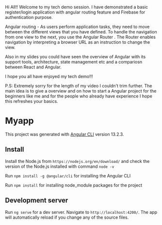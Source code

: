 Hi All!! Welcome to my tech demo session.
I have demonstrated a basic register/login application with angular routing feature and Firebase for authentication purpose.

Angular routing - As users perform application tasks, they need to move between the different views that you have defined. To handle the navigation from one view to the next, you use the Angular Router . The Router enables navigation by interpreting a browser URL as an instruction to change the view.

Also in my slides you could have seen the overview of Angular with its support tools, architecture, state management etc and a compariosn between React and Angular.

I hope you all have enjoyed my tech demo!!!

P.S: Extremely sorry for the length of my video I couldn't trim further. The main idea is to give a overview and on how to start a Angular project for the beginners like me and for the people who already have experience I hope this refreshes your basics.



# Myapp

This project was generated with [Angular CLI](https://github.com/angular/angular-cli) version 13.2.3.

## Install
Install the Node.js from `https://nodejs.org/en/download/` and check the version of the Node.js installed with command `node -v`

Run `npm install -g @angular/cli` for installing the Angular CLI

Run `npm install` for installing node_module packages for the project

## Development server

Run `ng serve` for a dev server. Navigate to `http://localhost:4200/`. The app will automatically reload if you change any of the source files.

